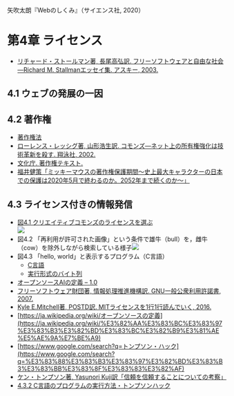 矢吹太朗『Webのしくみ』（サイエンス社, 2020）

# 第4章 ライセンス

- [リチャード・ストールマン著, 長尾高弘訳. フリーソフトウェアと自由な社会&mdash;Richard M. Stallmanエッセイ集. アスキー, 2003.](https://calil.jp/book/4756142818)

## 4.1 ウェブの発展の一因

## 4.2 著作権

- [著作権法](https://elaws.e-gov.go.jp/search/elawsSearch/elaws_search/lsg0500/detail?lawId=345AC0000000048)
- [ローレンス・レッシグ著, 山形浩生訳. コモンズ&mdash;ネット上の所有権強化は技術革新を殺す. 翔泳社, 2002.](https://calil.jp/book/4798102040)
- [文化庁. 著作権テキスト.](https://www.bunka.go.jp/seisaku/chosakuken/seidokaisetsu/)
- [福井健策「ミッキーマウスの著作権保護期間～史上最大キャラクターの日本での保護は2020年5月で終わるのか。2052年まで続くのか～」](https://www.kottolaw.com/column/190913.html)

## 4.3 ライセンス付きの情報発信

- [図4.1 クリエイティブコモンズのライセンスを選ぶ<br>![](figures/04-1.png)](https://creativecommons.org/choose/)
- 図4.2 「再利用が許可された画像」という条件で雄牛（bull）を，雌牛（cow）を除外しながら検索している様子![](figures/04-2.png)
- 図4.3 「hello, world」と表示するプログラム（C言語）
  - [C言語](figures/hello.c)
  - [実行形式のバイト列](figures/dump.txt)
- [オープンソースAIの定義 – 1.0](https://opensource.org/ai/open-source-ai-definition)
- [フリーソフトウェア財団著, 情報処理推進機構訳. GNU一般公衆利用許諾書, 2007.](https://warp.da.ndl.go.jp/info:ndljp/pid/12019585/www.ipa.go.jp/files/000028332.html)
- [Kyle E.Mitchell著, POSTD訳. MITライセンスを1行1行読んでいく, 2016.](https://postd.cc/mit-license-line-by-line/)
- [https://ja.wikipedia.org/wiki/オープンソースの定義](https://ja.wikipedia.org/wiki/%E3%82%AA%E3%83%BC%E3%83%97%E3%83%B3%E3%82%BD%E3%83%BC%E3%82%B9%E3%81%AE%E5%AE%9A%E7%BE%A9)
- [https://www.google.com/search?q=トンプソン・ハック](https://www.google.com/search?q=%E3%83%88%E3%83%B3%E3%83%97%E3%82%BD%E3%83%B3%E3%83%BB%E3%83%8F%E3%83%83%E3%82%AF)
- [ケン・トンプソン著, Yasunori Kuji訳「信頼を信頼することについての考察」](https://qiita.com/uturned0/items/95dad5cd688c3c9f5df9)
- [4.3.2 C言語のプログラムの実行方法・トンプソンハック](04_thompson.ipynb)
